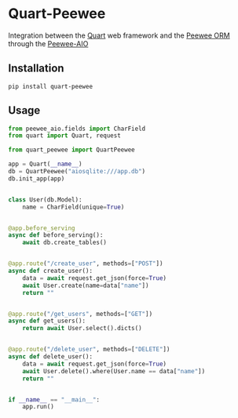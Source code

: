 # Quart-Peewee

Integration between the [Quart](https://github.com/pallets/quart) web framework and the [Peewee ORM](https://github.com/coleifer/peewee) through the [Peewee-AIO](https://github.com/klen/peewee-aio)

## Installation

```
pip install quart-peewee
```

## Usage

```python
from peewee_aio.fields import CharField
from quart import Quart, request

from quart_peewee import QuartPeewee

app = Quart(__name__)
db = QuartPeewee("aiosqlite:///app.db")
db.init_app(app)


class User(db.Model):
    name = CharField(unique=True)


@app.before_serving
async def before_serving():
    await db.create_tables()


@app.route("/create_user", methods=["POST"])
async def create_user():
    data = await request.get_json(force=True)
    await User.create(name=data["name"])
    return ""


@app.route("/get_users", methods=["GET"])
async def get_users():
    return await User.select().dicts()


@app.route("/delete_user", methods=["DELETE"])
async def delete_user():
    data = await request.get_json(force=True)
    await User.delete().where(User.name == data["name"])
    return ""


if __name__ == "__main__":
    app.run()
```

